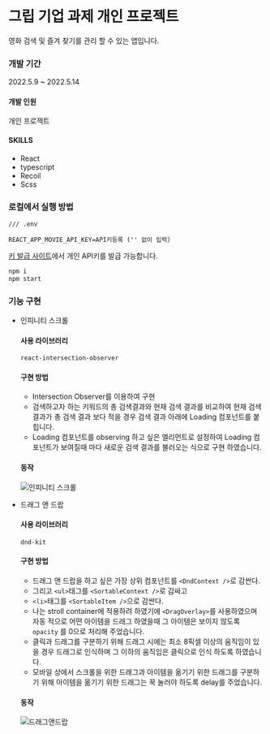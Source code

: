 # 그립 기업 과제 개인 프로젝트

영화 검색 및 즐겨 찾기를 관리 할 수 있는 앱입니다.

### 개발 기간

2022.5.9 ~ 2022.5.14

#### 개발 인원

개인 프로젝트

#### SKILLS

- React
- typescript
- Recoil
- Scss

### 로컬에서 실행 방법

```
/// .env

REACT_APP_MOVIE_API_KEY=API키등록 ('' 없이 입력)
```

[키 발급 사이트](https://www.omdbapi.com/)에서 개인 API키를 발급 가능합니다.

```bash
npm i     
npm start
```


### 기능 구현

- 인피니티 스크롤

  #### 사용 라이브러리

  `react-intersection-observer`

  #### 구현 방법

  - Intersection Observer를 이용하여 구현
  - 검색하고자 하는 키워드의 총 검색결과와 현재 검색 결과를 비교하여 현재 검색 결과가 총 검색 결과 보다 적을 경우 검색 결과 아래에 Loading 컴포넌트를 붙힙니다.
  - Loading 컴포넌트를 observing 하고 싶은 엘리먼트로 설정하여 Loading 컴포넌트가 보여질때 마다 새로운 검색 결과를 불러오는 식으로 구현 하였습니다.

  #### 동작

  ![인피니티 스크롤](https://user-images.githubusercontent.com/60080270/168418273-5f3191eb-e630-40df-a53d-301b8e6247d1.gif)

- 드래그 앤 드랍

  #### 사용 라이브러리

  `dnd-kit`

  #### 구현 방법

  - 드래그 앤 드랍을 하고 싶은 가장 상위 컴포넌트를 `<DndContext />`로 감싼다.
  - 그리고 `<ul>`태그를 `<SortableContext />`로 감싸고
  - `<li>`태그를 `<SortableItem />`으로 감싼다.
  - 나는 stroll container에 적용하려 하였기에 `<DragOverlay>`를 사용하였으며 자동 적으로 어떤 아이템을 드래그 하였을때 그 아이템은 보이지 않도록 `opacity` 를 0으로 처리해 주었습니다.
  - 클릭과 드래그를 구분하기 위해 드래그 시에는 최소 8픽셀 이상의 움직임이 있을 경우 드래그로 인식하며 그 이하의 움직임은 클릭으로 인식 하도록 하였습니다.
  - 모바일 상에서 스크롤을 위한 드래그과 아이템을 옮기기 위한 드래그를 구분하기 위해 아이템을 옮기기 위한 드래그는 꾹 눌러야 하도록 delay를 주었습니다.

  #### 동작

  ![드래그앤드랍](https://user-images.githubusercontent.com/60080270/168418505-1304f95b-2945-4bfc-9e6a-84b4eb2461db.gif)
